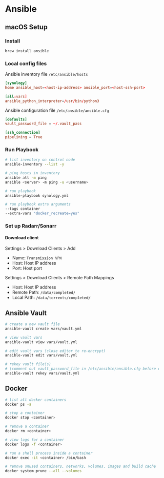 # Ansible

## macOS Setup

### Install

```sh
brew install ansible
```

### Local config files

Ansible inventory file `/etc/ansible/hosts`

```toml
[synology]
home ansible_host=<host-ip-address> ansible_port=<host-ssh-port>

[all:vars]
ansible_python_interpreter=/usr/bin/python3
```

Ansible configuration file `/etc/ansible/ansible.cfg`

```toml
[defaults]
vault_password_file = ~/.vault_pass

[ssh_connection]
pipelining = True
```

### Run Playbook

```sh
# list inventory on control node
ansible-inventory --list -y

# ping hosts in inventory
ansible all -m ping
ansible <server> -m ping -u <username>

# run playbook
ansible-playbook synology.yml

# run playbook extra arguments
--tags container
--extra-vars "docker_recreate=yes"
```

### Set up Radarr/Sonarr

#### Download client

Settings > Download Clients > Add

* Name: `Transmission VPN`
* Host: Host IP address
* Port: Host port

Settings > Download Clients > Remote Path Mappings

* Host: Host IP address
* Remote Path: `/data/completed/`
* Local Path: `/data/torrents/completed/`

## Ansible Vault
```sh
# create a new vault file
ansible-vault create vars/vault.yml

# view vault vars
ansible-vault view vars/vault.yml

# edit vault vars (close editor to re-encrypt)
ansible-vault edit vars/vault.yml

# rekey vault file(s) 
# (comment out vault_password_file in /etc/ansible/ansible.cfg before command)
ansible-vault rekey vars/vault.yml
```

## Docker
```sh
# list all docker containers
docker ps -a

# stop a container
docker stop <container>

# remove a container
docker rm <container>

# view logs for a container
docker logs -f <container>

# run a shell process inside a container
docker exec -it <container> /bin/bash

# remove unused containers, networks, volumes, images and build cache
docker system prune --all --volumes
```